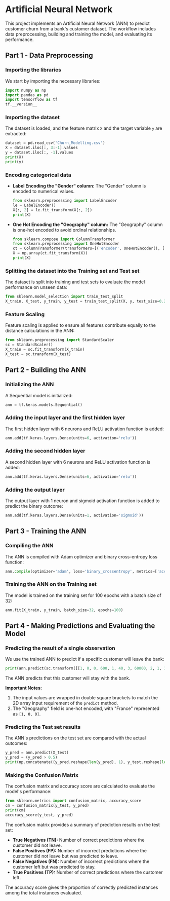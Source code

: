 # Artificial Neural Network

This project implements an Artificial Neural Network (ANN) to predict customer churn from a bank's customer dataset. The workflow includes data preprocessing, building and training the model, and evaluating its performance.

## Part 1 - Data Preprocessing

### Importing the libraries
We start by importing the necessary libraries:
```python
import numpy as np
import pandas as pd
import tensorflow as tf
tf.__version__
```

### Importing the dataset
The dataset is loaded, and the feature matrix `X` and the target variable `y` are extracted:
```python
dataset = pd.read_csv('Churn_Modelling.csv')
X = dataset.iloc[:, 3:-1].values
y = dataset.iloc[:, -1].values
print(X)
print(y)
```

### Encoding categorical data
- **Label Encoding the "Gender" column:**
  The "Gender" column is encoded to numerical values.
  ```python
  from sklearn.preprocessing import LabelEncoder
  le = LabelEncoder()
  X[:, 2] = le.fit_transform(X[:, 2])
  print(X)
  ```

- **One Hot Encoding the "Geography" column:**
  The "Geography" column is one-hot encoded to avoid ordinal relationships.
  ```python
  from sklearn.compose import ColumnTransformer
  from sklearn.preprocessing import OneHotEncoder
  ct = ColumnTransformer(transformers=[('encoder', OneHotEncoder(), [1])], remainder='passthrough')
  X = np.array(ct.fit_transform(X))
  print(X)
  ```

### Splitting the dataset into the Training set and Test set
The dataset is split into training and test sets to evaluate the model performance on unseen data:
```python
from sklearn.model_selection import train_test_split
X_train, X_test, y_train, y_test = train_test_split(X, y, test_size=0.2, random_state=0)
```

### Feature Scaling
Feature scaling is applied to ensure all features contribute equally to the distance calculations in the ANN:
```python
from sklearn.preprocessing import StandardScaler
sc = StandardScaler()
X_train = sc.fit_transform(X_train)
X_test = sc.transform(X_test)
```

## Part 2 - Building the ANN

### Initializing the ANN
A Sequential model is initialized:
```python
ann = tf.keras.models.Sequential()
```

### Adding the input layer and the first hidden layer
The first hidden layer with 6 neurons and ReLU activation function is added:
```python
ann.add(tf.keras.layers.Dense(units=6, activation='relu'))
```

### Adding the second hidden layer
A second hidden layer with 6 neurons and ReLU activation function is added:
```python
ann.add(tf.keras.layers.Dense(units=6, activation='relu'))
```

### Adding the output layer
The output layer with 1 neuron and sigmoid activation function is added to predict the binary outcome:
```python
ann.add(tf.keras.layers.Dense(units=1, activation='sigmoid'))
```

## Part 3 - Training the ANN

### Compiling the ANN
The ANN is compiled with Adam optimizer and binary cross-entropy loss function:
```python
ann.compile(optimizer='adam', loss='binary_crossentropy', metrics=['accuracy'])
```

### Training the ANN on the Training set
The model is trained on the training set for 100 epochs with a batch size of 32:
```python
ann.fit(X_train, y_train, batch_size=32, epochs=100)
```

## Part 4 - Making Predictions and Evaluating the Model

### Predicting the result of a single observation
We use the trained ANN to predict if a specific customer will leave the bank:
```python
print(ann.predict(sc.transform([[1, 0, 0, 600, 1, 40, 3, 60000, 2, 1, 1, 50000]])) > 0.5)
```
The ANN predicts that this customer will stay with the bank.

**Important Notes:**
1. The input values are wrapped in double square brackets to match the 2D array input requirement of the `predict` method.
2. The "Geography" field is one-hot encoded, with "France" represented as `[1, 0, 0]`.

### Predicting the Test set results
The ANN's predictions on the test set are compared with the actual outcomes:
```python
y_pred = ann.predict(X_test)
y_pred = (y_pred > 0.5)
print(np.concatenate((y_pred.reshape(len(y_pred), 1), y_test.reshape(len(y_test), 1)), 1))
```

### Making the Confusion Matrix
The confusion matrix and accuracy score are calculated to evaluate the model's performance:
```python
from sklearn.metrics import confusion_matrix, accuracy_score
cm = confusion_matrix(y_test, y_pred)
print(cm)
accuracy_score(y_test, y_pred)
```

The confusion matrix provides a summary of prediction results on the test set:
- **True Negatives (TN):** Number of correct predictions where the customer did not leave.
- **False Positives (FP):** Number of incorrect predictions where the customer did not leave but was predicted to leave.
- **False Negatives (FN):** Number of incorrect predictions where the customer left but was predicted to stay.
- **True Positives (TP):** Number of correct predictions where the customer left.

The accuracy score gives the proportion of correctly predicted instances among the total instances evaluated.

